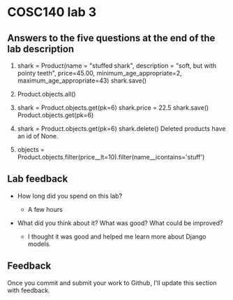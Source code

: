 # COSC140 lab 3

## Answers to the five questions at the end of the lab description

1.  shark = Product(name = "stuffed shark", description = "soft, but with pointy teeth", price=45.00, minimum_age_appropriate=2, maximum_age_appropriate=43)
    shark.save()  

2. Product.objects.all()

3. shark = Product.objects.get(pk=6)
   shark.price = 22.5
   shark.save()
   Product.objects.get(pk=6)

4. shark = Product.objects.get(pk=6)
   shark.delete()
    Deleted products have an id of None.

5. objects = Product.objects.filter(price__lt=10).filter(name__icontains='stuff') 

## Lab feedback

 * How long did you spend on this lab?
   * A few hours

 * What did you think about it?  What was good?  What could be improved?
   * I thought it was good and helped me learn more about Django models.

## Feedback

Once you commit and submit your work to Github, I'll update this section with feedback.

